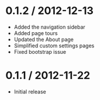 0.1.2 / 2012-12-13
==================

  * Added the navigation sidebar
  * Added page tours
  * Updated the About page
  * Simplified custom settings pages
  * Fixed bootstrap issue

0.1.1 / 2012-11-22
==================

  * Initial release
